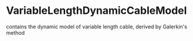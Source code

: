 # VariableLengthDynamicCableModel
contains the dynamic model of variable length cable, derived by Galerkin's method
